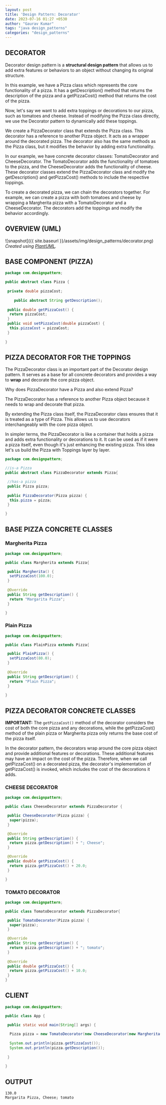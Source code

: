 ```yaml
---
layout: post
title: 'Design Pattern: Decorator'
date: 2023-07-16 01:27 +0530
author: "Gaurav Kumar"
tags: "java design_patterns"
categories: "design_patterns"
---
```


## DECORATOR

Decorator design pattern is a __structural design pattern__ that allows us to add extra features or behaviors to an object without changing its original structure.

In this example, we have a Pizza class which represents the core functionality of a pizza. It has a getDescription() method that returns the description of the pizza and a getPizzaCost() method that returns the cost of the pizza.

Now, let's say we want to add extra toppings or decorations to our pizza, such as tomatoes and cheese. Instead of modifying the Pizza class directly, we use the Decorator pattern to dynamically add these toppings.

We create a PizzaDecorator class that extends the Pizza class. This decorator has a reference to another Pizza object. It acts as a wrapper around the decorated pizza. The decorator also has the same methods as the Pizza class, but it modifies the behavior by adding extra functionality.

In our example, we have concrete decorator classes: TomatoDecorator and CheeseDecorator. The TomatoDecorator adds the functionality of tomatoes to the pizza, and the CheeseDecorator adds the functionality of cheese. These decorator classes extend the PizzaDecorator class and modify the getDescription() and getPizzaCost() methods to include the respective toppings.

To create a decorated pizza, we can chain the decorators together. For example, we can create a pizza with both tomatoes and cheese by wrapping a Margherita pizza with a TomatoDecorator and a CheeseDecorator. The decorators add the toppings and modify the behavior accordingly.

## OVERVIEW (UML)

![snapshot]({{ site.baseurl }}/assets/img/design_patterns/decorator.png)
*Created using [PlantUML](https://plantuml.com/).*

## BASE COMPONENT (PIZZA)

```java
package com.designpattern;

public abstract class Pizza {
 
 private double pizzaCost;
 
    public abstract String getDescription();
    
 public double getPizzaCost() {
  return pizzaCost;
 }
 public void setPizzaCost(double pizzaCost) {
  this.pizzaCost = pizzaCost;
 }
 
}
```

## PIZZA DECORATOR FOR THE TOPPINGS

The PizzaDecorator class is an important part of the Decorator design pattern. It serves as a base for all concrete decorators and provides a way to __wrap__ and decorate the core pizza object.  

Why does PizzaDecorator have a Pizza and also extend Pizza?  

The PizzaDecorator has a reference to another Pizza object because it needs to wrap and decorate that pizza.  

By extending the Pizza class itself, the PizzaDecorator class ensures that it is treated as a type of Pizza. This allows us to use decorators interchangeably with the core pizza object.  

In simpler terms, the PizzaDecorator is like a container that holds a pizza and adds extra functionality or decorations to it. It can be used as if it were a pizza itself, even though it's just enhancing the existing pizza. This idea let's us build the Pizza with Toppings layer by layer.

```java
package com.designpattern;

//is-a Pizza
public abstract class PizzaDecorator extends Pizza{

 //has-a pizza
 public Pizza pizza;
 
 public PizzaDecorator(Pizza pizza) {
  this.pizza = pizza;
 }

}
```

## BASE PIZZA CONCRETE CLASSES

### Margherita Pizza

```java
package com.designpattern;

public class Margherita extends Pizza{

 public Margherita() {
  setPizzaCost(100.0);
 }
 
 @Override
 public String getDescription() {
  return "Margarita Pizza";
 }

}
```

### Plain Pizza

```java
package com.designpattern;

public class PlainPizza extends Pizza{

 public PlainPizza() {
  setPizzaCost(80.0);
 }
 
 @Override
 public String getDescription() {
  return "Plain Pizza";
 }
 
}
```

## PIZZA DECORATOR CONCRETE CLASSES

__IMPORTANT:__ The ```getPizzaCost()``` method of the decorator considers the cost of both the core pizza and any decorations, while the getPizzaCost() method of the plain pizza or Margherita pizza only returns the base cost of the pizza itself.  

In the decorator pattern, the decorators wrap around the core pizza object and provide additional features or decorations. These additional features may have an impact on the cost of the pizza. Therefore, when we call getPizzaCost() on a decorated pizza, the decorator's implementation of getPizzaCost() is invoked, which includes the cost of the decorations it adds.

### CHEESE DECORATOR

```java
package com.designpattern;

public class CheeseDecorator extends PizzaDecorator {

 public CheeseDecorator(Pizza pizza) {
  super(pizza);
 }

 @Override
 public String getDescription() {
  return pizza.getDescription() + "; Cheese";
 }

 @Override
 public double getPizzaCost() {
  return pizza.getPizzaCost() + 20.0;
 }

}
```

### TOMATO DECORATOR

```java
package com.designpattern;

public class TomatoDecorator extends PizzaDecorator{

 public TomatoDecorator(Pizza pizza) {
  super(pizza);
 }

 @Override
 public String getDescription() {
  return pizza.getDescription() + "; tomato";
 }
 
 @Override
 public double getPizzaCost() {
  return pizza.getPizzaCost() + 10.0;
 }
}
```

## CLIENT

```java
package com.designpattern;

public class App {

 public static void main(String[] args) {
  
  Pizza pizza = new TomatoDecorator(new CheeseDecorator(new Margherita()));
  
  System.out.println(pizza.getPizzaCost());
  System.out.println(pizza.getDescription());
  
 }
 
}
```

## OUTPUT

```text
130.0
Margarita Pizza, Cheese; tomato
```
